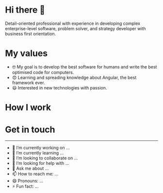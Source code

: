 # Hi there 👋

Detail-oriented professional with experience in developing complex enterprise-level software, problem solver, and strategy developer with business first orientation.

# My values
 - 🤓 My goal is to develop the best software for humans and write the best optimised code for computers. 
 - 😍 Learning and spreading knowledge about Angular, the best framework ever.  
 - 😃 Interested in new technologies with passion. 

# How I work

# Get in touch


----

- 🔭 I’m currently working on ...
- 🌱 I’m currently learning ...
- 👯 I’m looking to collaborate on ...
- 🤔 I’m looking for help with ...
- 💬 Ask me about ...
- 📫 How to reach me: ...
- 😄 Pronouns: ...
- ⚡ Fun fact: ...

